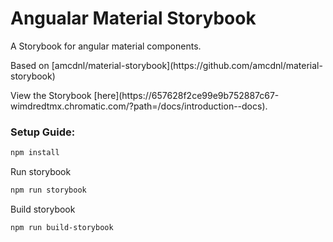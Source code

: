 # Angualar Material Storybook
<P>A Storybook for angular material components.</P>
<p>Based on [amcdnl/material-storybook](https://github.com/amcdnl/material-storybook)</p>
<p>View the Storybook [here](https://657628f2ce99e9b752887c67-wimdredtmx.chromatic.com/?path=/docs/introduction--docs).</p>

### Setup Guide:
```bash
npm install
```
Run storybook
```bash
npm run storybook
```
Build storybook
```bash
npm run build-storybook
```

